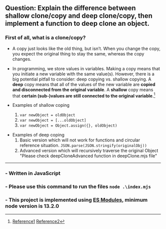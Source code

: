 ## Question: Explain the difference between shallow clone/copy and deep clone/copy, then implement a function to deep clone an object.

### First of all, what is a clone/copy?

- A copy just looks like the old thing, but isn’t. When you change the copy, you expect the original thing to stay the same, whereas the copy changes.

- In programming, we store values in variables. Making a copy means that you initiate a new variable with the same value(s). However, there is a big potential pitfall to consider: deep copying vs. shallow copying. A **deep** copy means that all of the values of the new variable are **copied and disconnected from the original variable**. A **shallow** copy means that **certain (sub-)values are still connected to the original variable**.[^1]

- Examples of shallow coping

  1. `var newObject = oldObject`
  2. `var newObject = [...oldObject]`
  3. `var newObject = Object.assign({}, oldObject)`

>

- Examples of deep coping
  1.  Basic version which will not work for functions and circular reference situation. `JSON.parse(JSON.stringify(originalObj))`
  2.  Advanced version which will recursively traverse the original Object "Please check deepCloneAdvanced function in deepClone.mjs file"

---

### - Written in JavaScript

### - Please use this command to run the files `node .\index.mjs`

### - This project is implemented using [ES Modules](https://developer.mozilla.org/en-US/docs/Web/JavaScript/Guide/Modules), minimum node version is 13.2.0

[^1]:
    [Reference1](https://www.freecodecamp.org/news/copying-stuff-in-javascript-how-to-differentiate-between-deep-and-shallow-copies-b6d8c1ef09cd/)
    [Reference2](https://javascript.plainenglish.io/write-a-better-deep-clone-function-in-javascript-d0e798e5f550)

